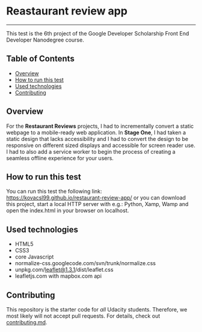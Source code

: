 # Reastaurant review app
---
This test is the 6th project of the Google Developer Scholarship Front End Developer Nanodegree course.

## Table of Contents

* [Overview](#overview)
* [How to run this test](#how-to-run-this-test)
* [Used technologies](#used-technologies)
* [Contributing](#contributing)

## Overview
For the **Restaurant Reviews** projects, I had to incrementally convert a static webpage to a mobile-ready web application. In **Stage One**, I had taken a static design that lacks accessibility and I had to convert the design to be responsive on different sized displays and accessible for screen reader use. I had to also add a service worker to begin the process of creating a seamless offline experience for your users.

## How to run this test
You can run this test the following link: https://kovacsl99.github.io/restaurant-review-app/ 
or you can download this project, start a local HTTP server with e.g.: Python, Xamp, Wamp and open the index.html in your browser on localhost.

## Used technologies
- HTML5
- CSS3
- core Javascript
- normalize-css.googlecode.com/svn/trunk/normalize.css
- unpkg.com/leaflet@1.3.1/dist/leaflet.css
- leafletjs.com with mapbox.com api

## Contributing
This repository is the starter code for _all_ Udacity students. Therefore, we most likely will not accept pull requests.
For details, check out [contributing.md](contributing.md).
